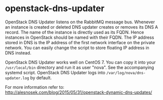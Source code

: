# openstack-dns-updater

OpenStack DNS Updater listens on the RabbitMQ message bus. Whenever an
instance is created or deleted DNS updater creates or removes
its DNS A record. The name of the instance is directly used as its FQDN.
Hence instances in OpenStack should be named with their FQDN.
The IP address stored in DNS is the IP address of the first network interface
on the private network. You can easily change the script to store floating
IP address in DNS instead.

OpenStack DNS Updater works well on CentOS 7. You can copy it into your
`/usr/local/bin` directory and run it as user "nova". See the accompanying
systemd script. OpenStack DNS Updater logs into `/var/log/nova/dns-updater.log`
by default.

For more information refer to:
http://alesnosek.com/blog/2015/05/31/openstack-dynamic-dns-updates/
